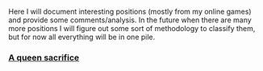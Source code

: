 Here I will document interesting positions (mostly from my online games) and provide some comments/analysis. In the future when there are many more positions I will figure out some sort of methodology to classify them, but for now all everything will be in one pile.

### [A queen sacrifice](queensac.md) 